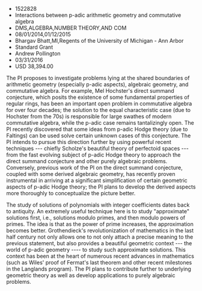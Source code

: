 
* 1522828
* Interactions between p-adic arithmetic geometry and commutative algebra
* DMS,ALGEBRA,NUMBER THEORY,AND COM
* 08/01/2014,01/12/2015
* Bhargav Bhatt,MI,Regents of the University of Michigan - Ann Arbor
* Standard Grant
* Andrew Pollington
* 03/31/2016
* USD 38,394.00

The PI proposes to investigate problems lying at the shared boundaries of
arithmetic geometry (especially p-adic aspects), algebraic geometry, and
commutative algebra. For example, Mel Hochster's direct summand conjecture,
which posits the existence of some fundamental properties of regular rings, has
been an important open problem in commutative algebra for over four decades; the
solution to the equal characteristic case (due to Hochster from the 70s) is
responsible for large swathes of modern commutative algebra, while the p-adic
case remains tantalizingly open. The PI recently discovered that some ideas from
p-adic Hodge theory (due to Faltings) can be used solve certain unknown cases of
this conjecture. The PI intends to pursue this direction further by using
powerful recent techniques --- chiefly Scholze's beautiful theory of perfectoid
spaces --- from the fast evolving subject of p-adic Hodge theory to approach the
direct summand conjecture and other purely algebraic problems. Conversely,
previous work of the PI on the direct summand conjecture, coupled with some
derived algebraic geometry, has recently proven instrumental in arriving at a
significant simplification of certain geometric aspects of p-adic Hodge theory;
the PI plans to develop the derived aspects more thoroughly to conceptualize the
picture better.

The study of solutions of polynomials with integer coefficients dates back to
antiquity. An extremely useful technique here is to study "approximate"
solutions first, i.e., solutions modulo primes, and then modulo powers of
primes. The idea is that as the power of prime increases, the approximation
becomes better. Grothendieck's revolutionization of mathematics in the last half
century not only allows one to not only attach a precise meaning to the previous
statement, but also provides a beautiful geometric context --- the world of
p-adic geometry ---- to study such approximate solutions. This context has been
at the heart of numerous recent advances in mathematics (such as Wiles' proof of
Fermat's last theorem and other recent milestones in the Langlands program). The
PI plans to contribute further to underlying geometric theory as well as develop
applications to purely algebraic problems.
